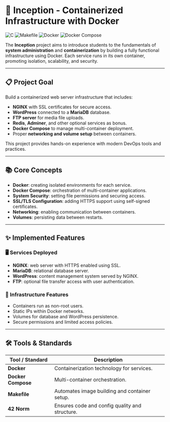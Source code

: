 # 🧱 Inception - Containerized Infrastructure with Docker

![C](https://img.shields.io/badge/Language-C-blue) ![Makefile](https://img.shields.io/badge/Build-Makefile-yellow) ![Docker](https://img.shields.io/badge/Tool-Docker-informational) ![Docker Compose](https://img.shields.io/badge/Orchestration-Docker--Compose-lightblue)

The **Inception** project aims to introduce students to the fundamentals of **system administration** and **containerization** by building a fully functional infrastructure using Docker. Each service runs in its own container, promoting isolation, scalability, and security.

---

## 📋 Project Goal

Build a containerized web server infrastructure that includes:
- **NGINX** with SSL certificates for secure access.  
- **WordPress** connected to a **MariaDB** database.  
- **FTP server** for media file uploads.  
- **Redis**, **Adminer**, and other optional services as bonus.  
- **Docker Compose** to manage multi-container deployment.  
- Proper **networking and volume setup** between containers.  

This project provides hands-on experience with modern DevOps tools and practices.

---

## 📚 Core Concepts

- **Docker**: creating isolated environments for each service.  
- **Docker Compose**: orchestration of multi-container applications.  
- **System Security**: setting file permissions and securing access.  
- **SSL/TLS Configuration**: adding HTTPS support using self-signed certificates.  
- **Networking**: enabling communication between containers.  
- **Volumes**: persisting data between restarts.  

---

## ✨ Implemented Features

### 🖥️ Services Deployed
- **NGINX**: web server with HTTPS enabled using SSL.
- **MariaDB**: relational database server.
- **WordPress**: content management system served by NGINX.
- **FTP**: optional file transfer access with user authentication.

### 🧩 Infrastructure Features
- Containers run as non-root users.  
- Static IPs within Docker networks.  
- Volumes for database and WordPress persistence.  
- Secure permissions and limited access policies.  

---

## 🛠️ Tools & Standards

| Tool / Standard          | Description                                                  |
|--------------------------|--------------------------------------------------------------|
| **Docker**               | Containerization technology for services.                    |
| **Docker Compose**       | Multi-container orchestration.                               |
| **Makefile**             | Automates image building and container setup.                |
| **42 Norm**              | Ensures code and config quality and structure.               |

